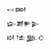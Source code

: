 <div class='block'>
<div class='line'>𒁁𒇷</div>
<div class='line'>𒇽𒋢𒊓𒉌</div>
<div class='line'>𒊭 𒁹𒉺𒆥𒄭</div>
</div>
